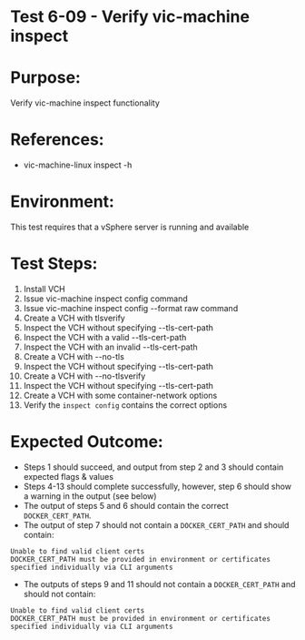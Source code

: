 Test 6-09 - Verify vic-machine inspect
=======

# Purpose:
Verify vic-machine inspect functionality

# References:
* vic-machine-linux inspect -h

# Environment:
This test requires that a vSphere server is running and available

# Test Steps:
1. Install VCH
2. Issue vic-machine inspect config command
3. Issue vic-machine inspect config --format raw command
4. Create a VCH with tlsverify
5. Inspect the VCH without specifying --tls-cert-path
6. Inspect the VCH with a valid --tls-cert-path
7. Inspect the VCH with an invalid --tls-cert-path
8. Create a VCH with --no-tls
9. Inspect the VCH without specifying --tls-cert-path
10. Create a VCH with --no-tlsverify
11. Inspect the VCH without specifying --tls-cert-path
12. Create a VCH with some container-network options
13. Verify the `inspect config` contains the correct options

# Expected Outcome:
* Steps 1 should succeed, and output from step 2 and 3 should contain expected flags & values
* Steps 4-13 should complete successfully, however, step 6 should show a warning in the output (see below)
* The output of steps 5 and 6 should contain the correct `DOCKER_CERT_PATH`.
* The output of step 7 should not contain a `DOCKER_CERT_PATH` and should contain:
```
Unable to find valid client certs
DOCKER_CERT_PATH must be provided in environment or certificates specified individually via CLI arguments
```
* The outputs of steps 9 and 11 should not contain a `DOCKER_CERT_PATH` and should not contain:
```
Unable to find valid client certs
DOCKER_CERT_PATH must be provided in environment or certificates specified individually via CLI arguments
```
